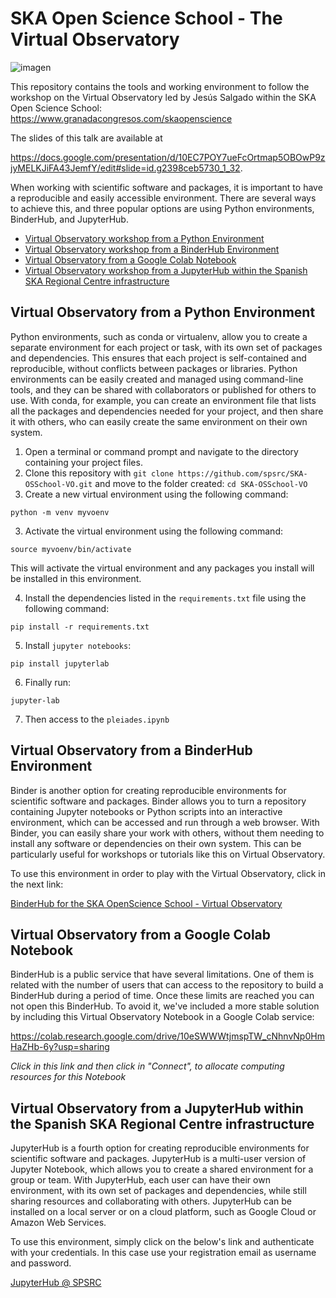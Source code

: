 # SKA Open Science School - The Virtual Observatory
![imagen](https://user-images.githubusercontent.com/7033451/236428499-32af9f82-7bf5-4128-a8af-b935e5b4a337.png)


This repository contains the tools and working environment to follow the workshop on the Virtual Observatory led by Jesús Salgado within the SKA Open Science School: https://www.granadacongresos.com/skaopenscience

The slides of this talk are available at 

https://docs.google.com/presentation/d/10EC7POY7ueFcOrtmap5OBOwP9zjyMELKJiFA43JemfY/edit#slide=id.g2398ceb5730_1_32.

When working with scientific software and packages, it is important to have a reproducible and easily accessible environment. There are several ways to achieve this, and three popular options are using Python environments, BinderHub, and JupyterHub.

* [Virtual Observatory workshop from a Python Environment](#virtual-observatory-from-a-python-environment)
* [Virtual Observatory workshop from a BinderHub Environment](#virtual-observatory-from-a-binderhub-environment)
* [Virtual Observatory from a Google Colab Notebook](#virtual-observatory-from-a-google-colab-notebook)
* [Virtual Observatory workshop from a JupyterHub within the Spanish SKA Regional Centre infrastructure](#virtual-observatory-from-a-jupyterhub-within-the-spanish-ska-regional-centre-infrastructure)

## Virtual Observatory from a Python Environment

Python environments, such as conda or virtualenv, allow you to create a separate environment for each project or task, with its own set of packages and dependencies. This ensures that each project is self-contained and reproducible, without conflicts between packages or libraries. Python environments can be easily created and managed using command-line tools, and they can be shared with collaborators or published for others to use. With conda, for example, you can create an environment file that lists all the packages and dependencies needed for your project, and then share it with others, who can easily create the same environment on their own system.

1. Open a terminal or command prompt and navigate to the directory containing your project files.
2. Clone this repository with `git clone https://github.com/spsrc/SKA-OSSchool-VO.git` and move to the folder created: `cd SKA-OSSchool-VO`
2. Create a new virtual environment using the following command:

``python -m venv myvoenv``

3. Activate the virtual environment using the following command:

``source myvoenv/bin/activate``

This will activate the virtual environment and any packages you install will be installed in this environment.

4. Install the dependencies listed in the `requirements.txt` file using the following command:

``pip install -r requirements.txt``

5. Install `jupyter notebooks`:

``pip install jupyterlab``

6. Finally run:

``jupyter-lab``

7. Then access to the `pleiades.ipynb`

## Virtual Observatory from a BinderHub Environment

Binder is another option for creating reproducible environments for scientific software and packages. Binder allows you to turn a repository containing Jupyter notebooks or Python scripts into an interactive environment, which can be accessed and run through a web browser. With Binder, you can easily share your work with others, without them needing to install any software or dependencies on their own system. This can be particularly useful for workshops or tutorials like this on Virtual Observatory.

To use this environment in order to play with the Virtual Observatory, click in the next link:

[BinderHub for the SKA OpenScience School - Virtual Observatory](https://mybinder.org/v2/gh/spsrc/SKA-OSSchool-VO/HEAD?labpath=pleiades.ipynb)


## Virtual Observatory from a Google Colab Notebook

BinderHub is a public service that have several limitations. One of them is related with the number of users that can access to the repository to build a BinderHub during a period of time. Once these limits are reached you can not open this BinderHub. To avoid it, we've included a more stable solution by including this Virtual Observatory Notebook in a Google Colab service:

https://colab.research.google.com/drive/10eSWWWtjmspTW_cNhnvNp0HmHaZHb-6y?usp=sharing

*Click in this link and then click in "Connect", to allocate computing resources for this Notebook*


## Virtual Observatory from a JupyterHub within the Spanish SKA Regional Centre infrastructure

JupyterHub is a fourth option for creating reproducible environments for scientific software and packages. JupyterHub is a multi-user version of Jupyter Notebook, which allows you to create a shared environment for a group or team. With JupyterHub, each user can have their own environment, with its own set of packages and dependencies, while still sharing resources and collaborating with others. JupyterHub can be installed on a local server or on a cloud platform, such as Google Cloud or Amazon Web Services.

To use this environment, simply click on the below's link and authenticate with your credentials. In this case use your registration email as username and password.

[JupyterHub @ SPSRC](https://spsrc-jupyter.iaa.csic.es/soos/)

